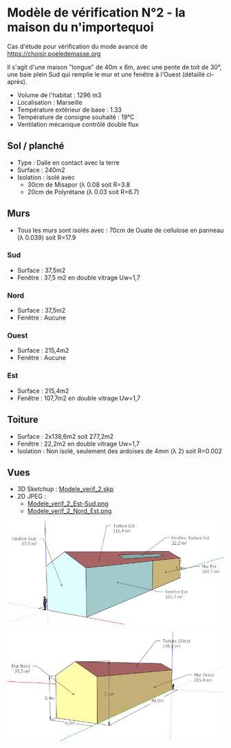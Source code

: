 # Modèle de vérification N°2 - la maison du n'importequoi

Cas d'étude pour vérification du mode avancé de https://choisir.poeledemasse.org 

Il s'agit d'une maison "longue" de 40m x 6m, avec une pente de toit de 30°, une baie plein Sud qui remplie le mur et une fenêtre à l'Ouest (détaillé ci-après).

* Volume de l'habitat : 1296 m3
* Localisation :  Marseille
* Température extérieur de base : 1.33
* Température de consigne souhaité : 19°C
* Ventilation mécanique contrôlé double flux

## Sol / planché

* Type : Dalle en contact avec la terre
* Surface : 240m2
* Isolation : isolé avec
  * 30cm de Misapor (λ 0.08 soit R=3.8
  * 20cm de Polyrétane  (λ 0.03 soit R=6.7)


## Murs

* Tous les murs sont isolés avec : 70cm de Ouate de cellulose en panneau (λ 0.039) soit R=17.9

### Sud

* Surface : 37,5m2
* Fenêtre : 37,5 m2 en double vitrage Uw=1,7

### Nord

* Surface : 37,5m2
* Fenêtre : Aucune

### Ouest

* Surface : 215,4m2
* Fenêtre : Aucune

### Est

* Surface : 215,4m2 
* Fenêtre : 107,7m2 en double vitrage Uw=1,7

## Toiture

* Surface : 2x138,6m2 soit 277,2m2
* Fenêtre : 22,2m2 en double vitrage Uw=1,7
* Isolation : Non isolé, seulement des ardoises de 4mm  (λ 2) soit R=0.002

## Vues

* 3D Sketchup : [Modele_verif_2.skp](Modele_verif_2.skp)
* 2D JPEG : 
  * [Modele_verif_2_Est-Sud.png](Modele_verif_2_Est-Sud.png)
  * [Modele_verif_2_Nord_Est.png](Modele_verif_2_Nord_Est.png)

![Modele_verif_2_Est-Sud](Modele_verif_2_Est-Sud.png)

![Modele_verif_2_Nord_Est](Modele_verif_2_Nord_Est.png)